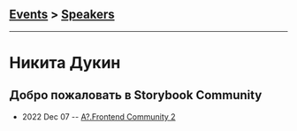 ## [Events](../README.md) > [Speakers](../speakers.md)
---

# Никита Дукин

## Добро пожаловать в Storybook Community
- 2022 Dec 07 -- [A?.Frontend Community 2](https://youtu.be/dL657_09BTE?t=641)    
